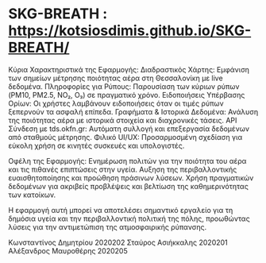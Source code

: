 # SKG-BREATH : https://kotsiosdimis.github.io/SKG-BREATH/


Κύρια Χαρακτηριστικά της Εφαρμογής:
 Διαδραστικός Χάρτης: Εμφάνιση των σημείων μέτρησης ποιότητας αέρα στη Θεσσαλονίκη με live δεδομένα.
 Πληροφορίες για Ρύπους: Παρουσίαση των κύριων ρύπων (PM10, PM2.5, NO₂, O₃) σε πραγματικό χρόνο.
 Ειδοποιήσεις Υπέρβασης Ορίων: Οι χρήστες λαμβάνουν ειδοποιήσεις όταν οι τιμές ρύπων ξεπερνούν τα ασφαλή επίπεδα.
 Γραφήματα & Ιστορικά Δεδομένα: Ανάλυση της ποιότητας αέρα με ιστορικά στοιχεία και διαχρονικές τάσεις.
 API Σύνδεση με tds.okfn.gr: Αυτόματη συλλογή και επεξεργασία δεδομένων από σταθμούς μέτρησης.
 Φιλικό UI/UX: Προσαρμοσμένη σχεδίαση για εύκολη χρήση σε κινητές συσκευές και υπολογιστές.

Οφέλη της Εφαρμογής:
Ενημέρωση πολιτών για την ποιότητα του αέρα και τις πιθανές επιπτώσεις στην υγεία.
Αυξηση της περιβαλλοντικής ευαισθητοποίησης και προώθηση πράσινων λύσεων.
Χρήση πραγματικών δεδομένων για ακριβείς προβλέψεις και βελτίωση της καθημερινότητας των κατοίκων.

Η εφαρμογή αυτή μπορεί να αποτελέσει σημαντικό εργαλείο για τη δημόσια υγεία και την περιβαλλοντική πολιτική της πόλης, προωθώντας λύσεις για την αντιμετώπιση της ατμοσφαιρικής ρύπανσης. 

Κωνσταντίνος Δημητρίου 2020202
Σταύρος Ασιήκκαλης 2020201
Αλέξανδρος Μαυροθέρης 2020205






